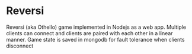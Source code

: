 # Reversi
Reversi (aka Othello) game implemented in Nodejs as a web app.
Multiple clients can connect and clients are paired with each other in a linear manner.
Game state is saved in mongodb for fault tolerance when clients disconnect

